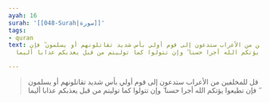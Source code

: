```yaml
---
ayah: 16
surah: '[[048-Surah|سورة]]'
tags:
- quran
text: قل للمخلفين من الأعراب ستدعون إلى قوم أولي بأس شديد تقاتلونهم أو يسلمون ۖ فإن
  تطيعوا يؤتكم الله أجرا حسنا ۖ وإن تتولوا كما توليتم من قبل يعذبكم عذابا أليما

---
```

> قل للمخلفين من الأعراب ستدعون إلى قوم أولي بأس شديد تقاتلونهم أو يسلمون ۖ فإن تطيعوا يؤتكم الله أجرا حسنا ۖ وإن تتولوا كما توليتم من قبل يعذبكم عذابا أليما
